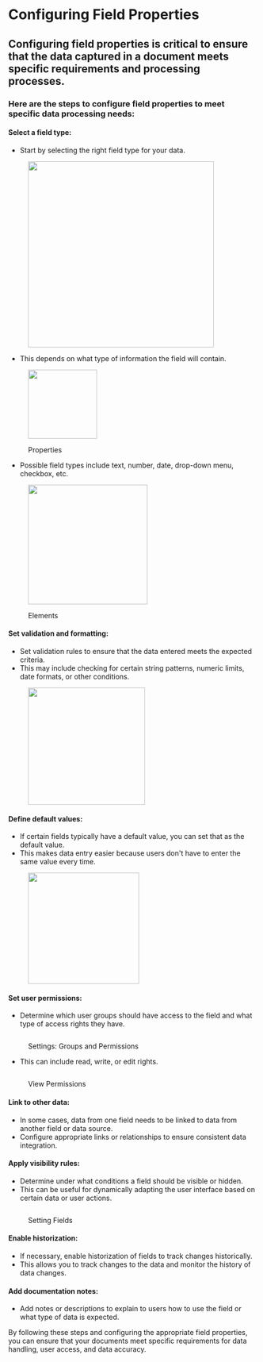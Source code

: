 # Configuring Field Properties

## Configuring field properties is critical to ensure that the data captured in a document meets specific requirements and processing processes.

### Here are the steps to configure field properties to meet specific data processing needs:

#### Select a field type:

* Start by selecting the right field type for your data.&#x20;

<figure><img src="../../../../.gitbook/assets/Bildschirmfoto 2024-05-24 um 11.06.36.png" alt="" width="375"><figcaption></figcaption></figure>

* This depends on what type of information the field will contain.&#x20;

<figure><img src="../../../../.gitbook/assets/Bildschirmfoto 2024-05-24 um 11.06.56.png" alt="" width="139"><figcaption><p>Properties</p></figcaption></figure>

* Possible field types include text, number, date, drop-down menu, checkbox, etc.

<figure><img src="../../../../.gitbook/assets/image (146).png" alt="" width="241"><figcaption><p>Elements</p></figcaption></figure>

#### Set validation and formatting:

* Set validation rules to ensure that the data entered meets the expected criteria.
* &#x20;This may include checking for certain string patterns, numeric limits, date formats, or other conditions.

<figure><img src="../../../../.gitbook/assets/image (147).png" alt="" width="236"><figcaption></figcaption></figure>

#### Define default values:

* If certain fields typically have a default value, you can set that as the default value.&#x20;
* This makes data entry easier because users don't have to enter the same value every time.

<figure><img src="../../../../.gitbook/assets/image (148).png" alt="" width="224"><figcaption></figcaption></figure>

#### Set user permissions:

* Determine which user groups should have access to the field and what type of access rights they have.&#x20;

<figure><img src="../../../../.gitbook/assets/image (150).png" alt=""><figcaption><p>Settings: Groups and Permissions</p></figcaption></figure>

* This can include read, write, or edit rights.

<figure><img src="../../../../.gitbook/assets/image (151).png" alt=""><figcaption><p>View Permissions</p></figcaption></figure>

#### Link to other data:

* In some cases, data from one field needs to be linked to data from another field or data source.&#x20;
* Configure appropriate links or relationships to ensure consistent data integration.



#### Apply visibility rules:

* Determine under what conditions a field should be visible or hidden.&#x20;
* This can be useful for dynamically adapting the user interface based on certain data or user actions.

<figure><img src="../../../../.gitbook/assets/image (149).png" alt=""><figcaption><p>Setting Fields</p></figcaption></figure>

#### Enable historization:

* If necessary, enable historization of fields to track changes historically.&#x20;
* This allows you to track changes to the data and monitor the history of data changes.



#### Add documentation notes:

* Add notes or descriptions to explain to users how to use the field or what type of data is expected.



By following these steps and configuring the appropriate field properties, you can ensure that your documents meet specific requirements for data handling, user access, and data accuracy.



